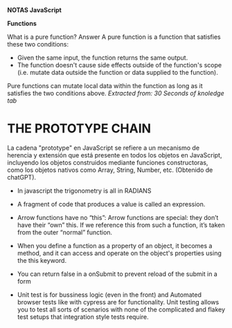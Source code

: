 **NOTAS JavaScript**


**Functions**

What is a pure function?
Answer
A pure function is a function that satisfies these two conditions:

- Given the same input, the function returns the same output.
- The function doesn't cause side effects outside of the function's scope (i.e. mutate data outside the function or data supplied to the function).

Pure functions can mutate local data within the function as long as it satisfies the two conditions above.
*Extracted from: 30 Seconds of knoledge tab*


# THE PROTOTYPE CHAIN

La cadena "prototype" en JavaScript se refiere a un mecanismo de herencia y extensión que está presente en todos los objetos en JavaScript, incluyendo los objetos construidos mediante funciones constructoras, como los objetos nativos como Array, String, Number, etc. (Obtenido de chatGPT).


- In javascript the trigonometry is all in RADIANS

- A fragment of code that produces a value is called an expression.

- Arrow functions have no “this”: Arrow functions are special: they don’t have their “own” this. If we reference this from such a function, it’s taken from the outer “normal” function.

-  When you define a function as a property of an object, it becomes a method, and it can access and operate on the object's properties using the this keyword.


- You can return false in a onSubmit to prevent reload of the submit in a form

- Unit test is for bussiness logic (even in the front) and Automated browser tests like with cypress are for functionality.
Unit testing allows you to test all sorts of scenarios with none of the complicated and flakey test setups that integration style tests require.
